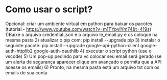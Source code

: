 # Como usar o script?

Opcional: criar um ambiente virtual em python para baixar os pacotes (tutorial -  https://www.youtube.com/watch?v=m1TYpvIYm74&t=419s)
1)Baixe o arquivo credential.json e o arquivo le_email.py e os coloque na mesma pasta
2) atualizar o pip com: pip install --upgrade pip
3) instalar o seguinte pacote: pip install --upgrade google-api-python-client google-auth-httplib2 google-auth-oauthlib
4) executar o script python (use o vscode)
5) Um pop-up pedindo para vc colocar seu email será gerado (se um alerta de segurança aparecer clique em avançado e permita que a API acesse os emails) 
6) Pronto, na mesma pasta está um arquivo txt com os emails de sua conta
